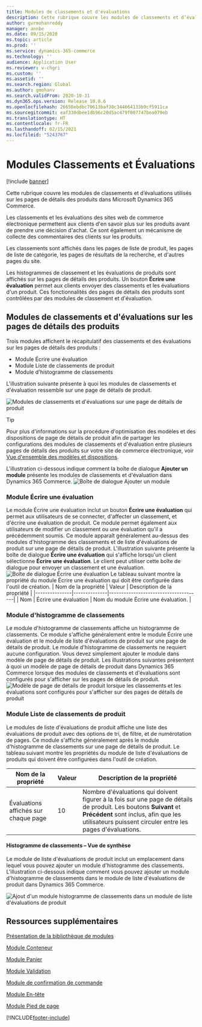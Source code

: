 ```yaml
---
title: Modules de classements et d'évaluations
description: Cette rubrique couvre les modules de classements et d’évaluations utilisés sur les pages de détails des produits dans Microsoft Dynamics 365 Commerce.
author: gvrmohanreddy
manager: annbe
ms.date: 09/15/2020
ms.topic: article
ms.prod: ''
ms.service: dynamics-365-commerce
ms.technology: ''
audience: Application User
ms.reviewer: v-chgri
ms.custom: ''
ms.assetid: ''
ms.search.region: Global
ms.author: gmohanv
ms.search.validFrom: 2020-10-31
ms.dyn365.ops.version: Release 10.0.6
ms.openlocfilehash: 26658ebdbc70613baf30c344664133b9cf5911ca
ms.sourcegitcommit: eaf330dbee1db96c20d5ac479f007747bea079eb
ms.translationtype: HT
ms.contentlocale: fr-FR
ms.lasthandoff: 02/15/2021
ms.locfileid: "5243767"
---
```

# <a name="ratings-and-reviews-modules"></a>Modules Classements et Évaluations

[!include [banner](includes/banner.md)]

Cette rubrique couvre les modules de classements et d’évaluations utilisés sur les pages de détails des produits dans Microsoft Dynamics 365 Commerce.

Les classements et les évaluations des sites web de commerce électronique permettent aux clients d'en savoir plus sur les produits avant de prendre une décision d'achat. Ce sont également un mécanisme de collecte des commentaires des clients sur les produits. 

Les classements sont affichés dans les pages de liste de produit, les pages de liste de catégorie, les pages de résultats de la recherche, et d'autres pages du site. 

Les histogrammes de classement et les évaluations de produits sont affichés sur les pages de détails des produits. Un bouton **Écrire une évaluation** permet aux clients envoyer des classements et les évaluations d'un produit. Ces fonctionnalités des pages de détails des produits sont contrôlées par des modules de classement et d'évaluation.

## <a name="ratings-and-reviews-modules-on-pdps"></a>Modules de classements et d'évaluations sur les pages de détails des produits 

Trois modules affichent le récapitulatif des classements et des évaluations sur les pages de détails des produits :
- Module Écrire une évaluation
- Module Liste de classements de produit
- Module d'histogramme de classements
 
L'illustration suivante présente à quoi les modules de classements et d'évaluation ressemble sur une page de détails de produit.

![Modules de classements et d'évaluations sur une page de détails de produit](media/rnr-eCommerce-pdp-reviews-modules_design.png)

> [!TIP] 
> Pour plus d'informations sur la procédure d'optimisation des modèles et des dispositions de page de détails de produit afin de partager les configurations des modules de classements et d'évaluation entre plusieurs pages de détails des produits sur votre site de commerce électronique, voir [Vue d'ensemble des modèles et dispositions](templates-layouts-overview.md).

L'illustration ci-dessous indique comment la boîte de dialogue **Ajouter un module** présente les modules de classements et d'évaluation dans Dynamics 365 Commerce.
![Boîte de dialogue Ajouter un module](media/rnr-eCommerce-pdp-adding-rnr-modules.png)

### <a name="write-review-module"></a>Module Écrire une évaluation

Le module Écrire une évaluation inclut un bouton **Écrire une évaluation** qui permet aux utilisateurs de se connecter, d'affecter un classement, et d'écrire une évaluation de produit. Ce module permet également aux utilisateurs de modifier un classement ou une évaluation qu'il a précédemment soumis. Ce module apparaît généralement au-dessus des modules d'histogramme des classements et de liste d'évaluations de produit sur une page de détails de produit.
L'illustration suivante présente la boîte de dialogue **Écrire une évaluation** qui s'affiche lorsqu'un client sélectionne **Écrire une évaluation**. Le client peut utiliser cette boîte de dialogue pour envoyer un classement et une évaluation.
![Boîte de dialogue Écrire une évaluation](media/rnr-eCommerce-write-review-module.png) Le tableau suivant montre la propriété du module Écrire une évaluation qui doit être configurée dans l'outil de création.
| Nom de la propriété | Valeur        | Description de la propriété                 |
|---------------|--------------|--------------------------------------|
| Nom          | Écrire une évaluation | Nom du module Écrire une évaluation. |

### <a name="ratings-histogram-module"></a>Module d'histogramme de classements

Le module d'histogramme de classements affiche un histogramme de classements. Ce module s'affiche généralement entre le module Écrire une évaluation et le module de liste d'évaluations de produit sur une page de détails de produit.
Le module d'histogramme de classements ne requiert aucune configuration. Vous devez simplement ajouter le module dans modèle de page de détails de produit. Les illustrations suivantes présentent à quoi un modèle de page de détails de produit dans Dynamics 365 Commerce lorsque des modules de classements et d'évaluations sont configurés pour s'afficher sur les pages de détails de produit.
![Modèle de page de détails de produit lorsque les classements et les évaluations sont configurés pour s'afficher sur des pages de détails de produit](media/rnr-eCommerce-pdp-reviews-modules.png)

### <a name="product-reviews-list-module"></a>Module Liste de classements de produit

Le modules de liste d'évaluations de produit affiche une liste des évaluations de produit avec des options de tri, de filtre, et de numérotation de pages. Ce module s'affiche généralement après le module d'histogramme de classements sur une page de détails de produit.
Le tableau suivant montre les propriétés du module de liste d'évaluations de produits qui doivent être configurées dans l'outil de création.

| Nom de la propriété              | Valeur | Description de la propriété |
|----------------------------|-------| ---------------------|
| Évaluations affichés sur chaque page | 10    | Nombre d'évaluations qui doivent figurer à la fois sur une page de détails de produit. Les boutons **Suivant** et **Précédent** sont inclus, afin que les utilisateurs puissent circuler entre les pages d'évaluations. |

#### <a name="ratings-histogram--summary-view"></a>Histogramme de classements – Vue de synthèse

Le module de liste d'évaluations de produit inclut un emplacement dans lequel vous pouvez ajouter un module d'histogramme des classements. L'illustration ci-dessous indique comment vous pouvez ajouter un module d'histogramme de classements dans le module de liste d'évaluations de produit dans Dynamics 365 Commerce.

![Ajout d'un module histogramme de classements dans un module de liste d'évaluations de produit](media/rnr-eCommerce-pdp-rating-histogram-summary.png)

## <a name="additional-resources"></a>Ressources supplémentaires

[Présentation de la bibliothèque de modules](starter-kit-overview.md)

[Module Conteneur](add-container-module.md)

[Module Panier](add-cart-module.md)

[Module Validation](add-checkout-module.md)

[Module de confirmation de commande](order-confirmation-module.md)

[Module En-tête](author-header-module.md)

[Module Pied de page](author-footer-module.md)


[!INCLUDE[footer-include](../includes/footer-banner.md)]